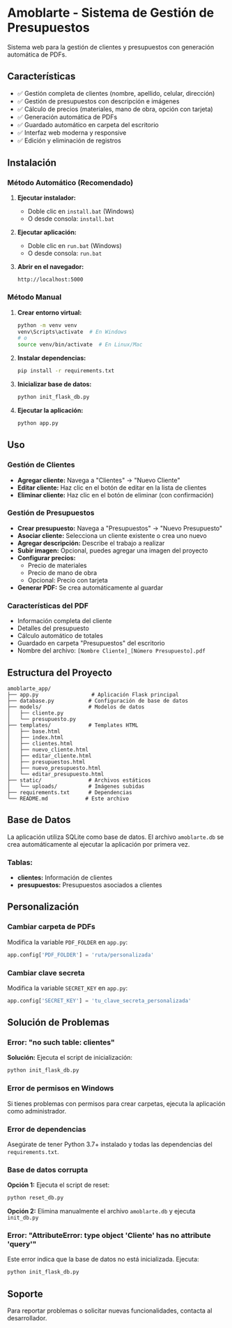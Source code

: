 # Amoblarte - Sistema de Gestión de Presupuestos

Sistema web para la gestión de clientes y presupuestos con generación automática de PDFs.

## Características

- ✅ Gestión completa de clientes (nombre, apellido, celular, dirección)
- ✅ Gestión de presupuestos con descripción e imágenes
- ✅ Cálculo de precios (materiales, mano de obra, opción con tarjeta)
- ✅ Generación automática de PDFs
- ✅ Guardado automático en carpeta del escritorio
- ✅ Interfaz web moderna y responsive
- ✅ Edición y eliminación de registros

## Instalación

### Método Automático (Recomendado)

1. **Ejecutar instalador:**
   - Doble clic en `install.bat` (Windows)
   - O desde consola: `install.bat`

2. **Ejecutar aplicación:**
   - Doble clic en `run.bat` (Windows)
   - O desde consola: `run.bat`

3. **Abrir en el navegador:**
   ```
   http://localhost:5000
   ```

### Método Manual

1. **Crear entorno virtual:**
   ```bash
   python -m venv venv
   venv\Scripts\activate  # En Windows
   # o
   source venv/bin/activate  # En Linux/Mac
   ```

2. **Instalar dependencias:**
   ```bash
   pip install -r requirements.txt
   ```

3. **Inicializar base de datos:**
   ```bash
   python init_flask_db.py
   ```

4. **Ejecutar la aplicación:**
   ```bash
   python app.py
   ```

## Uso

### Gestión de Clientes
- **Agregar cliente:** Navega a "Clientes" → "Nuevo Cliente"
- **Editar cliente:** Haz clic en el botón de editar en la lista de clientes
- **Eliminar cliente:** Haz clic en el botón de eliminar (con confirmación)

### Gestión de Presupuestos
- **Crear presupuesto:** Navega a "Presupuestos" → "Nuevo Presupuesto"
- **Asociar cliente:** Selecciona un cliente existente o crea uno nuevo
- **Agregar descripción:** Describe el trabajo a realizar
- **Subir imagen:** Opcional, puedes agregar una imagen del proyecto
- **Configurar precios:**
  - Precio de materiales
  - Precio de mano de obra
  - Opcional: Precio con tarjeta
- **Generar PDF:** Se crea automáticamente al guardar

### Características del PDF
- Información completa del cliente
- Detalles del presupuesto
- Cálculo automático de totales
- Guardado en carpeta "Presupuestos" del escritorio
- Nombre del archivo: `[Nombre Cliente]_[Número Presupuesto].pdf`

## Estructura del Proyecto

```
amoblarte_app/
├── app.py                 # Aplicación Flask principal
├── database.py           # Configuración de base de datos
├── models/               # Modelos de datos
│   ├── cliente.py
│   └── presupuesto.py
├── templates/            # Templates HTML
│   ├── base.html
│   ├── index.html
│   ├── clientes.html
│   ├── nuevo_cliente.html
│   ├── editar_cliente.html
│   ├── presupuestos.html
│   ├── nuevo_presupuesto.html
│   └── editar_presupuesto.html
├── static/               # Archivos estáticos
│   └── uploads/          # Imágenes subidas
├── requirements.txt      # Dependencias
└── README.md            # Este archivo
```

## Base de Datos

La aplicación utiliza SQLite como base de datos. El archivo `amoblarte.db` se crea automáticamente al ejecutar la aplicación por primera vez.

### Tablas:
- **clientes:** Información de clientes
- **presupuestos:** Presupuestos asociados a clientes

## Personalización

### Cambiar carpeta de PDFs
Modifica la variable `PDF_FOLDER` en `app.py`:
```python
app.config['PDF_FOLDER'] = 'ruta/personalizada'
```

### Cambiar clave secreta
Modifica la variable `SECRET_KEY` en `app.py`:
```python
app.config['SECRET_KEY'] = 'tu_clave_secreta_personalizada'
```

## Solución de Problemas

### Error: "no such table: clientes"
**Solución:** Ejecuta el script de inicialización:
```bash
python init_flask_db.py
```

### Error de permisos en Windows
Si tienes problemas con permisos para crear carpetas, ejecuta la aplicación como administrador.

### Error de dependencias
Asegúrate de tener Python 3.7+ instalado y todas las dependencias del `requirements.txt`.

### Base de datos corrupta
**Opción 1:** Ejecuta el script de reset:
```bash
python reset_db.py
```

**Opción 2:** Elimina manualmente el archivo `amoblarte.db` y ejecuta `init_db.py`

### Error: "AttributeError: type object 'Cliente' has no attribute 'query'"
Este error indica que la base de datos no está inicializada. Ejecuta:
```bash
python init_flask_db.py
```

## Soporte

Para reportar problemas o solicitar nuevas funcionalidades, contacta al desarrollador.
